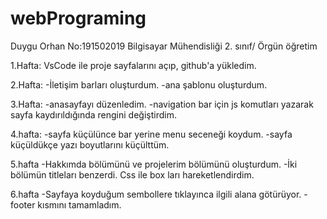 # webPrograming
Duygu Orhan
No:191502019
Bilgisayar Mühendisliği 2. sınıf/ Örgün öğretim

1.Hafta:
VsCode ile proje sayfalarını açıp, github'a yükledim.

2.Hafta:
-İletişim barları oluşturdum.
-ana şablonu oluşturdum.

3.Hafta:
-anasayfayı düzenledim.
-navigation bar için js komutları yazarak sayfa kaydırıldığında rengini değiştirdim.

4.hafta:
-sayfa küçülünce bar yerine menu seceneği koydum.
-sayfa küçüldükçe yazı boyutlarını küçülttüm.

5.hafta
-Hakkımda bölümünü ve projelerim bölümünü oluşturdum. 
-İki bölümün titleları benzerdi. Css ile box ları hareketlendirdim.

6.hafta
-Sayfaya koyduğum sembollere tıklayınca ilgili alana götürüyor.
-footer kısmını tamamladım.

